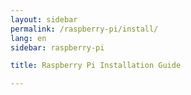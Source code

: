 ```yaml
---
layout: sidebar
permalink: /raspberry-pi/install/
lang: en
sidebar: raspberry-pi

title: Raspberry Pi Installation Guide

---
```

